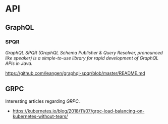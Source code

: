 # API #

## GraphQL ##

### SPQR ###

_GraphQL SPQR (GraphQL Schema Publisher & Query Resolver, pronounced like speaker) is a simple-to-use library for rapid development of GraphQL APIs in Java._

<https://github.com/leangen/graphql-spqr/blob/master/README.md>

## GRPC ##

Interesting articles regarding *GRPC*.

- <https://kubernetes.io/blog/2018/11/07/grpc-load-balancing-on-kubernetes-without-tears/>
